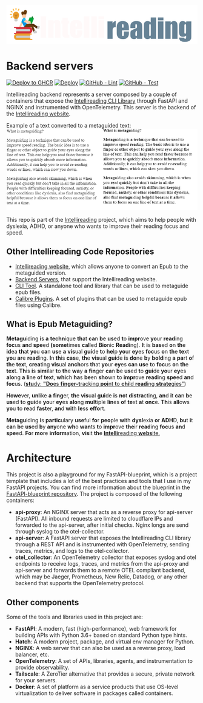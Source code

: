 ![Intellireading.com](https://raw.githubusercontent.com/0x6f677548/intellireading-www/main/src/img/intellireading.png)
# Backend servers

[![Deploy to GHCR](https://github.com/0x6f677548/intellireading-backend/actions/workflows/build-and-publish-to-ghcr.yml/badge.svg)](https://github.com/0x6f677548/intellireading-backend/actions/workflows/build-and-publish-to-ghcr.yml)
[![Deploy](https://github.com/0x6f677548/intellireading-backend/actions/workflows/deploy-to-dockerhost.yml/badge.svg)](https://github.com/0x6f677548/intellireading-backend/actions/workflows/deploy-to-dockerhost.yml)
[![GitHub - Lint](https://github.com/0x6f677548/intellireading-backend/actions/workflows/lint.yml/badge.svg)](https://github.com/0x6f677548/intellireading-backend/actions/workflows/lint.yml)
[![GitHub - Test](https://github.com/0x6f677548/intellireading-backend/actions/workflows/test.yml/badge.svg)](https://github.com/0x6f677548/intellireading-backend/actions/workflows/test.yml)

Intellireading backend represents a server composed by a couple of containers that expose the [Intellireading CLI Library](https://www.github.com/0x6f677548/intellireading-cli)
 through FastAPI and NGINX and instrumented with OpenTelemetry. This server is the backend of the [Intellireading website](https://intellireading.com/).

Example of a text converted to a metaguided text:
![Intellireading.com](https://raw.githubusercontent.com/0x6f677548/intellireading-www/main/src/img/sample.png) 


This repo is part of the [Intellireading](https://intellireading.com/) project, which aims to help people with dyslexia, ADHD, or anyone who wants to improve their reading focus and speed. 

## Other Intellireading Code Repositories
- [Intellireading website](https://www.github.com/0x6f677548/intellireading-www), which allows anyone to convert an Epub to the metaguided version.
- [Backend Servers](https://www.github.com/0x6f677548/intellireading-backend), that support the Intellireading website.
- [CLI Tool](https://www.github.com/0x6f677548/intellireading-cli). A standalone tool and library that can be used to metaguide epub files.
- [Calibre Plugins](https://www.github.com/0x6f677548/intellireading-calibre-plugins). A set of plugins that can be used to metaguide epub files using Calibre.


## What is Epub Metaguiding?
**Metagu**iding **i**s **a** **techn**ique **th**at **ca**n **b**e **us**ed **t**o **impr**ove **yo**ur **read**ing **foc**us **an**d **spe**ed **(some**times **cal**led **Bio**nic **Readi**ng). **I**t **i**s **bas**ed **o**n **th**e **id**ea **th**at **yo**u **ca**n **us**e **a** **vis**ual **gui**de **t**o **he**lp **yo**ur **ey**es **foc**us **o**n **th**e **te**xt **yo**u **ar**e **read**ing. **I**n **th**is **cas**e, **th**e **vis**ual **gui**de **i**s **do**ne **b**y **bold**ing **a** **pa**rt **o**f **th**e **tex**t, **crea**ting **vis**ual **anch**ors **th**at **yo**ur **ey**es **ca**n **us**e **t**o **foc**us **o**n **th**e **tex**t. **Th**is **i**s **simi**lar **t**o **th**e **wa**y **a** **fin**ger **ca**n **b**e **us**ed **t**o **gui**de **yo**ur **ey**es **alo**ng **a** **li**ne **o**f **tex**t, **whi**ch **ha**s **be**en **sho**wn **t**o **impr**ove **read**ing **spe**ed **an**d **foc**us. ([**stu**dy: **"Do**es **finger-t**racking **poi**nt **t**o **chi**ld **read**ing **strate**gies"](https://ceur-ws.org/Vol-2769/paper_60.pdf))

**Howe**ver, **unl**ike **a** **fing**er, **th**e **vis**ual **gui**de **i**s **no**t **distra**cting, **an**d **i**t **ca**n **b**e **us**ed **t**o **gui**de **yo**ur **ey**es **alo**ng **mult**iple **lin**es **o**f **te**xt **a**t **onc**e. **Th**is **all**ows **yo**u **t**o **re**ad **fast**er, **an**d **wi**th **le**ss **effo**rt.

**Metagu**iding **i**s **partic**ulary **use**ful **fo**r **peo**ple **wi**th **dysl**exia **o**r **ADH**D, **bu**t **i**t **ca**n **b**e **us**ed **b**y **any**one **wh**o **wan**ts **t**o **impr**ove **the**ir **read**ing **foc**us **an**d **spe**ed. **Fo**r **mo**re **inform**ation, **vis**it **th**e [**Intelli**reading **webs**ite.](https://intellireading.com/)

# Architecture
This project is also a playground for my FastAPI-blueprint, which is a project template that includes a lot of the best practices and tools that 
I use in my FastAPI projects. You can find more information about the blueprint in the [FastAPI-blueprint repository](http://www.github.com/0x6f677548/fastapi-blueprint).
The project is composed of the following containers:
- **api-proxy**: An NGINX server that acts as a reverse proxy for api-server (FastAPI). 
All inbound requests are limited to cloudflare IPs and forwarded to the api-server, after initial checks. Nginx longs are send through syslog to the otel-collector.
- **api-server**: A FastAPI server that exposes the Intellireading CLI library through a REST API and is instrumented with OpenTelemetry, sending traces, metrics, and logs to the otel-collector.
- **otel_collector**: An OpenTelemetry collector that exposes syslog and otel endpoints to receive logs, traces, and metrics from the api-proxy and api-server and forwards them to a remote OTEL compliant backend, which may be Jaeger, Prometheus, New Relic, Datadog, or any other backend that supports the OpenTelemetry protocol.
 
## Other components
Some of the tools and libraries used in this project are:
- **FastAPI**: A modern, fast (high-performance), web framework for building APIs with Python 3.6+ based on standard Python type hints.
- **Hatch**: A modern project, package, and virtual env manager for Python.
- **NGINX**: A web server that can also be used as a reverse proxy, load balancer, etc.
- **OpenTelemetry**: A set of APIs, libraries, agents, and instrumentation to provide observability.
- **Tailscale**: A ZeroTier alternative that provides a secure, private network for your servers.
- **Docker**: A set of platform as a service products that use OS-level virtualization to deliver software in packages called containers.

